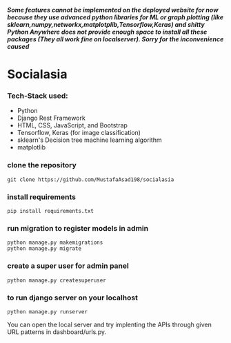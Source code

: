 ***Some features cannot be implemented on the deployed website for now because they use advanced python libraries for ML or graph plotting (like sklearn,numpy,networkx,matplotplib,Tensorflow,Keras) and shitty Python Anywhere does not provide enough space to install all these packages (They all work fine on localserver). Sorry for the inconvenience caused***

# Socialasia

### Tech-Stack used:
* Python
* Django Rest Framework
* HTML, CSS, JavaScript, and Bootstrap
* Tensorflow, Keras (for image classification)
* sklearn's Decision tree machine learning algorithm
* matplotlib

### clone the repository

```
git clone https://github.com/MustafaAsad198/socialasia
```

### install requirements

```
pip install requirements.txt
```

### run migration to register models in admin
```
python manage.py makemigrations
python manage.py migrate
```

### create a super user for admin panel
```
python manage.py createsuperuser
```

### to run django server on your localhost
```
python manage.py runserver
```

You can open the local server and try implenting the APIs through given URL patterns in dashboard/urls.py.
